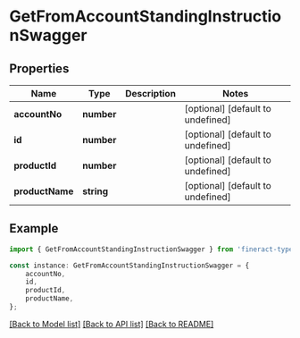 # GetFromAccountStandingInstructionSwagger


## Properties

Name | Type | Description | Notes
------------ | ------------- | ------------- | -------------
**accountNo** | **number** |  | [optional] [default to undefined]
**id** | **number** |  | [optional] [default to undefined]
**productId** | **number** |  | [optional] [default to undefined]
**productName** | **string** |  | [optional] [default to undefined]

## Example

```typescript
import { GetFromAccountStandingInstructionSwagger } from 'fineract-typescript-client';

const instance: GetFromAccountStandingInstructionSwagger = {
    accountNo,
    id,
    productId,
    productName,
};
```

[[Back to Model list]](../README.md#documentation-for-models) [[Back to API list]](../README.md#documentation-for-api-endpoints) [[Back to README]](../README.md)
